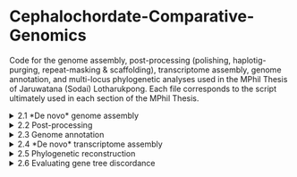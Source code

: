 # Cephalochordate-Comparative-Genomics
Code for the genome assembly, post-processing (polishing, haplotig-purging, repeat-masking & scaffolding), transcriptome assembly, genome annotation, and multi-locus phylogenetic analyses used in the MPhil Thesis of Jaruwatana (Sodai) Lotharukpong.
Each file corresponds to the script ultimately used in each section of the MPhil Thesis.


<details>
  <summary>2.1 *De novo* genome assembly</summary>
  
  * Pre-assembly analysis
  * Hybrid assembly of *Asymmetron*
  * Hybrid assembly of *Epigonichthys*
  * Long-read assembly of *B. lanceolatum* (North Sea)
</details>

<details>
  <summary>2.2 Post-processing</summary>
  
  * Short-read polishing of *Asymmetron* & *Epigonichthys*
  * Long-read polishing of *B. lanceolatum* (North Sea)
  * Haplotig-purging of *Asymmetron*, *Epigonichthys* & *B. lanceolatum* (North Sea)
  * Repeat-masking of *Asymmetron*, *Epigonichthys* & *B. lanceolatum* (North Sea)
  * RNA-scaffolding of *Asymmetron*, *Epigonichthys* & *B. lanceolatum* (North Sea)
</details>

<details>
  <summary>2.3 Genome annotation</summary>
  
  * BRAKER annotation of *Asymmetron*, *Epigonichthys* & *Branchiostoma*
  * BRAKER re-annotation of *B. lanceolatum* (from Marlétaz et al. 2018)
  * Proteome extraction
</details>

<details>
  <summary>2.4 *De novo* transcriptome assembly</summary>
  
  * Transcriptome assembly of *B. lanceolatum* (from Banyuls-sur-Mer; RNA-seq data courtesy of Dr. Benito-Gutiérrez)
  * Transcriptome assembly of *A. lucayanum* (from Yue et al. 2014)  
</details>

<details>
  <summary>2.5 Phylogenetic reconstruction</summary>
  
  * Isoform filtering
  * Orthogroup inference
  * Visualisation of protein clusters
  * Filtering orthogroup
  * Gene tree pruning
  * Quartet-based ASTRAL analysis
  * Concatenation-based IQTREE analysis
</details>

<details>
  <summary>2.6 Evaluating gene tree discordance</summary>
  
  * Calculating quartet-based internode certainty
  * Visualising of gene tree discordance
  * Polytomy analysis
  * Analysis of the super-matrix (saturation, treeness/RCV)
  * Partition analysis
</details>
